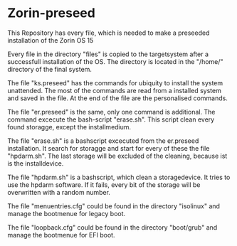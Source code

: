 # Zorin-preseed
This Repository has every file, which is needed to make a preseeded installation of the Zorin OS 15

Every file in the directory "files" is copied to the targetsystem after a successfull installation of the OS. The directory is located in the "/home/" directory of the final system.

The file "ks.preseed" has the commands for ubiquity to install the system unattended. The most of the commands are read from a installed system and saved in the file. At the end of the file are the personalised commands.

The file "er.preseed" is the same, only one command is additional. The command excecute the bash-script "erase.sh". This script clean every found storagge, except the installmedium.

The file "erase.sh" is a bashscript excecuted from the er.preseed installation. It search for storagge and start for every of these the file "hpdarm.sh". The last storage will be excluded of the cleaning, because ist is the installdevice.

The file "hpdarm.sh" is a bashscript, which clean a storagedevice. It tries to use the hpdarm software. If it fails, every bit of the storage will be overwritten with a random number.

The file "menuentries.cfg" could be found in the directory "isolinux" and manage the bootmenue for legacy boot.

The file "loopback.cfg" could be found in the directory "boot/grub" and manage the bootmenue for EFI boot.

